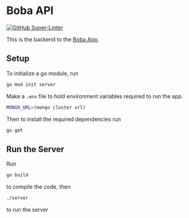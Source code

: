 # Boba API

[![GitHub Super-Linter](https://github.com/colinpcurtis/boba-api/workflows/Lint%20Code%20Base/badge.svg)](https://github.com/marketplace/actions/super-linter)

This is the backend to the [Boba App](https://github.com/colinpcurtis/boba-app).  

## Setup
To initialize a go module, run
```bash
go mod init server
```

Make a `.env` file to hold environment variables required to run the app.
```bash
MONGO_URL=(mongo cluster url)
```

Then to install the required dependencies run 
```bash
go get
```

## Run the Server
Run 
```bash
go build
```
to compile the code, then 
```bash
./server
```
to run the server
